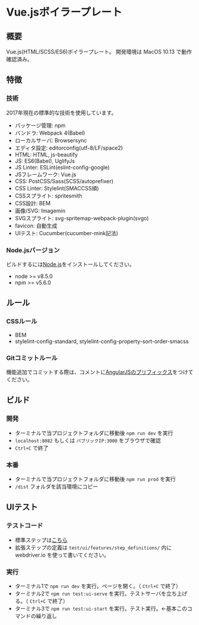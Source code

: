 # Vue.jsボイラープレート

## 概要

Vue.js(HTML/SCSS/ES6)ボイラープレート。
開発環境は MacOS 10.13 で動作確認済み。

## 特徴

### 技術

2017年現在の標準的な技術を使用しています。

- パッケージ管理: npm
- バンドラ: Webpack 4(Babel)
- ローカルサーバ: Browsersync
- エディタ設定: editorconfig(utf-8/LF/space2)
- HTML: HTML, js-beautify
- JS: ES6(Babel), UglifyJs
- JS Linter: ESLint(eslint-config-google)
- JSフレームワーク: Vue.js
- CSS: PostCSS/Sass(SCSS/autoprefixer)
- CSS Linter: Stylelint(SMACCSS順)
- CSSスプライト: spritesmith
- CSS設計: BEM
- 画像/SVG: Imagemin
- SVGスプライト: svg-spritemap-webpack-plugin(svgo)
- favicon: 自動生成
- UIテスト: Cucumber(cucumber-mink記法)

### Node.jsバージョン

ビルドするには[Node.js](https://nodejs.org/ja/)をインストールしてください。

- node >= v8.5.0
- npm >= v5.6.0

## ルール

### CSSルール

- BEM
- stylelint-config-standard, stylelint-config-property-sort-order-smacss

### Gitコミットルール

機能追加でコミットする際は、コメントに[AngularJSのプリフィックス](https://github.com/angular/angular.js/blob/master/DEVELOPERS.md#type)をつけてください。

## ビルド

### 開発

- ターミナルで当プロジェクトフォルダに移動後 `npm run dev` を実行
- `localhost:8082` もしくは `パブリックIP:3000` をブラウザで確認
- `Ctrl+C` で終了

### 本番

- ターミナルで当プロジェクトフォルダに移動後 `npm run prod` を実行
- `/dist` フォルダを該当環境にコピー

## UIテスト

### テストコード

- 標準ステップは[こちら](http://cucumber-mink.js.org/steps/)
- 拡張ステップの定義は `test/ui/features/step_definitions/` 内に webdriver.io を使って書いてください。

### 実行

- ターミナル1で `npm run dev` を実行。ページを開く。（ `Ctrl+C` で終了）
- ターミナル2で `npm run test:ui-serve` を実行。テストサーバを立ち上げる。（ `Ctrl+C` で終了）
- ターミナル3で `npm run test:ui-start` を実行。テスト実行。←基本このコマンドの繰り返し
